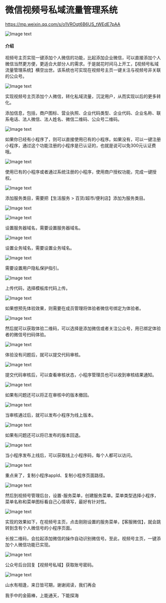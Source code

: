 # 微信视频号私域流量管理系统

https://mp.weixin.qq.com/s/o1VROqt6B6US_tWEdE7pAA

![Image text](https://img-blog.csdnimg.cn/bf8117e90fee49f6939f128df2f6df18.jpeg)

#### 介绍
视频号主页实现一键添加个人微信的功能，比起添加企业微信，可以直接添加个人微信当然更方便，更适合大部分人的需求。于是就花时间马上开工，【视频号私域流量管理系统】横空出世。该系统也可实现在视频号主页一键关注与视频号非关联的公众号。

![Image text](https://img-blog.csdnimg.cn/62aa72c1687a4df6b618abccdae28344.jpeg)

实现视频号主页添加个人微信，转化私域流量，沉淀用户，从而实现以后的更多转化。

添加信息，包括，商户图标、营业执照、企业代码类型、企业代码、企业名称、联系电话、法人微信、法人姓名、微信二维码、公众号二维码。

![Image text](https://img-blog.csdnimg.cn/6eadf43e57cd44b391783647880559bf.jpeg)

如果你已经有小程序了，则可以直接使用已有的小程序。如果没有，可以一键注册小程序，通过这个功能注册的小程序是已认证的，也就是说可以免300元认证费哦。

![Image text](https://img-blog.csdnimg.cn/be21fcb9c71c4b65b2851b9c6d474df3.jpeg)

使用已有的小程序或者通过系统注册的小程序，使用商户授权功能，完成一键授权。

![Image text](https://img-blog.csdnimg.cn/edd1137e566f4e1d95f08d9240332f74.jpeg)

添加服务类目，需要把【生活服务 > 百货/超市/便利店】添加为服务类目。

![Image text](https://img-blog.csdnimg.cn/ecf93c8199e045dfbfedc701bf5b2596.jpeg)

![Image text](https://img-blog.csdnimg.cn/485d1ca407654f7da8f7f61847fbdcf7.jpeg)

设置服务器域名，需要设置服务器域名。

![Image text](https://img-blog.csdnimg.cn/e657c15ba56643488f0c1cc7ca631e00.jpeg)

设置业务域名，需要设置业务域名。

![Image text](https://img-blog.csdnimg.cn/6c850d9db3f6492e8165c188ae15d4cc.jpeg)

需要设置用户隐私保护指引。

![Image text](https://img-blog.csdnimg.cn/63912ce2f4354be586c2615c41236e4a.jpeg)

上传代码，选择模板库代码上传。

![Image text](https://img-blog.csdnimg.cn/eb28acd666ca48e7868249cecf2ec73a.jpeg)

如果想预先体验效果，则需要在成员管理将体验者微信号绑定为体验者。

![Image text](https://img-blog.csdnimg.cn/9d14f981123f4f408081b30c0f8130ce.jpeg)

然后就可以获取体验二维码，可以选择是添加微信或者关注公众号，用已绑定体验者的微信号扫码体验。

![Image text](https://img-blog.csdnimg.cn/4bf53e9a62c24c59ada9a7d52a8cd414.jpeg)

体验没有问题后，就可以提交代码审核。

![Image text](https://img-blog.csdnimg.cn/c6cd043cc90a4b4ca4fb5abaaed15fc8.jpeg)

提交代码审核后，可以查看审核状态，小程序管理员也可以收到审核结果通知。

![Image text](https://img-blog.csdnimg.cn/dc4e566bc91c4718b259799640825d4f.jpeg)

如果有问题还可以将正在审核中的版本撤回。

![Image text](https://img-blog.csdnimg.cn/973644c7e5ff41b480b37866257b3373.jpeg)

当审核通过后，就可以发布小程序为线上版本。

![Image text](https://img-blog.csdnimg.cn/40ec23e3970e46e3904553316f8d1bf3.jpeg)

如果有问题还可以将已发布的版本回退。

![Image text](https://img-blog.csdnimg.cn/18aa2368f4b8422e827c73dbd3bbe41e.jpeg)

当小程序发布上线后，可以获取线上小程序码，每个人都可以访问。

![Image text](https://img-blog.csdnimg.cn/76f38e611c3a44c89239e1a343f7639f.jpeg)

重点来了，复制小程序appId、复制小程序页面路径。

![Image text](https://img-blog.csdnimg.cn/d691c18f9d7448a2bbf654f81a7866b3.jpeg)

然后到视频号管理后台，设置-服务菜单，创建服务菜单。菜单类型选择小程序，菜单名称和菜单图标看自己心情填写，最好有针对性。

![Image text](https://img-blog.csdnimg.cn/67c11bdf190b4d20a64e7333335c53ab.png)

实现的效果如下，在视频号主页，点击刚刚设置的服务菜单，【客服微信】，就会跳转到含有个人微信号的小程序页面。

长按二维码，会拉起添加微信的操作自动识别微信号。至此，视频号主页，一键添加个人微信功能已实现。

![Image text](https://img-blog.csdnimg.cn/598f0d1193664b67bfc009005f0e75c7.png)

公众号后台回复【视频号私域】获取账号密码。

![Image text](https://img-blog.csdnimg.cn/101a73ed0228494786544af811382ace.png)

山水有相逢，来日皆可期，谢谢阅读，我们再会

我手中的金箍棒，上能通天，下能探海